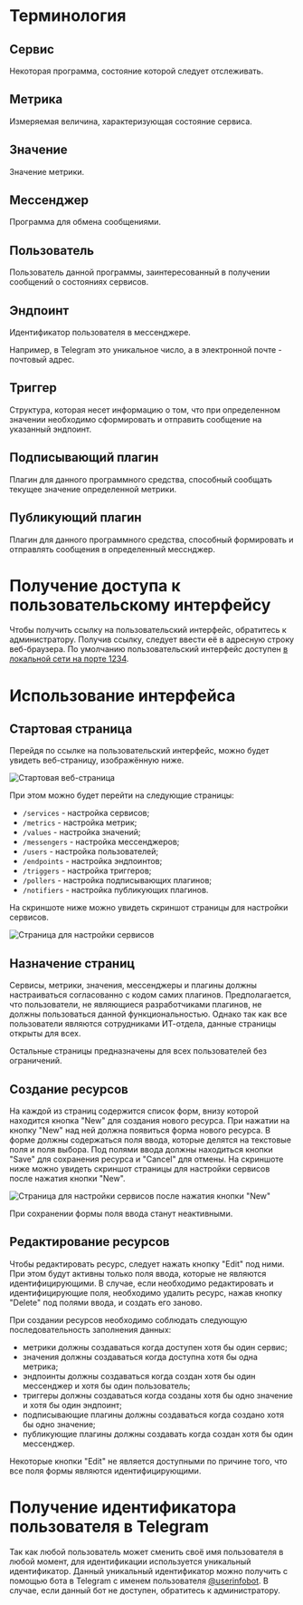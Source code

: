 # Терминология

## Сервис

Некоторая программа, состояние которой следует отслеживать.

## Метрика

Измеряемая величина, характеризующая состояние сервиса.

## Значение

Значение метрики.

## Мессенджер

Программа для обмена сообщениями.

## Пользователь

Пользователь данной программы, заинтересованный в получении сообщений о состояниях сервисов.

## Эндпоинт

Идентификатор пользователя в мессенджере.

Например, в Telegram это уникальное число, а в электронной почте - почтовый адрес.

## Триггер

Структура, которая несет информацию о том, что при определенном значении необходимо сформировать и отправить сообщение на указанный эндпоинт.

## Подписывающий плагин

Плагин для данного программного средства, способный сообщать текущее значение определенной метрики.

## Публикующий плагин

Плагин для данного программного средства, способный формировать и отправлять сообщения в определенный месснджер.

# Получение доступа к пользовательскому интерфейсу

Чтобы получить ссылку на пользовательский интерфейс, обратитесь к администратору. Получив ссылку, следует ввести её в адресную строку веб-браузера. По умолчанию пользовательский интерфейс доступен [в локальной сети на порте 1234](http://localhost:1234).

# Использование интерфейса

## Стартовая страница

Перейдя по ссылке на пользовательский интерфейс, можно будет увидеть веб-страницу, изображённую ниже.

![Стартовая веб-страница](./images/index.png)

При этом можно будет перейти на следующие страницы:

- `/services` - настройка сервисов;
- `/metrics` - настройка метрик;
- `/values` - настройка значений;
- `/messengers` - настройка мессенджеров;
- `/users` - настройка пользователей;
- `/endpoints` - настройка эндпоинтов;
- `/triggers` - настройка триггеров;
- `/pollers` - настройка подписывающих плагинов;
- `/notifiers` - настройка публикующих плагинов.

На скриншоте ниже можно увидеть скриншот страницы для настройки сервисов.

![Страница для настройки сервисов](./images/services.png)

## Назначение страниц

Сервисы, метрики, значения, мессенджеры и плагины должны настраиваться согласованно с кодом самих плагинов. Предполагается, что пользователи, не являющиеся разработчиками плагинов, не должны пользоваться данной функциональностью. Однако так как все пользователи являются сотрудниками ИТ-отдела, данные страницы открыты для всех.

Остальные страницы предназначены для всех пользователей без ограничений.

## Создание ресурсов

На каждой из страниц содержится список форм, внизу которой находится кнопка "New" для создания нового ресурса. При нажатии на кнопку "New" над ней должна появиться форма нового ресурса. В форме должны содержаться поля ввода, которые делятся на текстовые поля и поля выбора. Под полями ввода должны находиться кнопки "Save" для сохранения ресурса и "Cancel" для отмены. На скриншоте ниже можно увидеть скриншот страницы для настройки сервисов после нажатия кнопки "New".

![Страница для настройки сервисов после нажатия кнопки "New"](./images/new.png)

При сохранении формы поля ввода станут неактивными.

## Редактирование ресурсов

Чтобы редактировать ресурс, следует нажать кнопку "Edit" под ними. При этом будут активны только поля ввода, которые не являются идентифицирующими. В случае, если необходимо редактировать и идентифицирующие поля, необходимо удалить ресурс, нажав кнопку "Delete" под полями ввода, и создать его заново.

При создании ресурсов необходимо соблюдать следующую последовательность заполнения данных:

- метрики должны создаваться когда доступен хотя бы один сервис;
- значения должны создаваться когда доступна хотя бы одна метрика;
- эндпоинты должны создаваться когда создан хотя бы один мессенджер и хотя бы один пользователь;
- триггеры должны создаваться когда созданы хотя бы одно значение и хотя бы один эндпоинт;
- подписывающие плагины должны создаваться когда создано хотя бы одно значение;
- публикующие плагины должны создавать когда создан хотя бы один мессенджер.

Некоторые кнопки "Edit" не является доступными по причине того, что все поля формы являются идентифицирующими.

# Получение идентификатора пользователя в Telegram

Так как любой пользователь может сменить своё имя пользователя в любой момент, для идентификации используется уникальный идентификатор. Данный уникальный идентификатор можно получить с помощью бота в Telegram с именем пользователя [@userinfobot](https://t.me/userinfobot). В случае, если данный бот не доступен, обратитесь к администратору.
